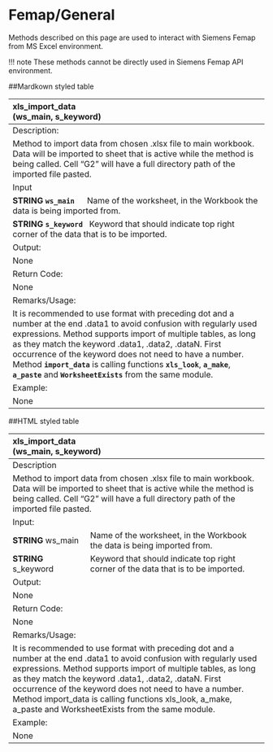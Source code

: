 # Femap/General

Methods described on this page are used to interact with Siemens Femap from MS Excel environment.

!!! note
    These methods cannot be directly used in Siemens Femap API environment. 

##Mardkown styled table


| **xls_import_data**   <br> (ws_main, s_keyword)|   
| :----------------------------------------------| 
|Description:|
|Method to import data from chosen .xlsx file to main workbook. Data will be imported to sheet that is active while the method is being called. Cell “G2” will have a  full directory path of the imported file pasted.|
| Input          |
| **STRING `ws_main`** &emsp; Name of the worksheet, in the Workbook the data is being imported from.| 
| **STRING `s_keyword`** &nbsp; Keyword that should indicate top right corner of the data that is to be imported. | 
|Output:|
|None|
|Return Code:|
|None|
|Remarks/Usage:|
|It is recommended to use format with preceding dot and a number at the end .data1 to avoid confusion with regularly used expressions. Method supports import of multiple tables, as long as they match the keyword .data1, .data2, .dataN. First occurrence of the keyword does not need to have a number. Method **`import_data`** is calling functions **`xls_look`**, **`a_make`**, **`a_paste`** and **`WorksheetExists`** from the same module.|
|Example:|
|None|

##HTML styled table

<table>
    <thead>
        <tr>
            <th colspan=2 align=left>xls_import_data <br> (ws_main, s_keyword)</th>
        </tr>
    </thead>
    <tbody>
      <tr>  
        <td colspan=2>Description</td>
      </tr>
      <tr>
          <td colspan=2>
            Method to import data from chosen .xlsx file to main workbook. 
            Data will be imported to sheet that is active while the method is being called.
            Cell “G2” will have a  full directory path of the imported file pasted.
          </td>
      </tr>
      <tr>
        <td colspan=2>Input:</td>
      </tr>
      <tr>
        <td><b>STRING</b> ws_main</td>
        <td>Name of the worksheet, in the Workbook the data is being imported from.</td>
      </tr>
      <tr>
        <td><b>STRING</b> s_keyword</td>
      <td>Keyword that should indicate top right corner of the data that is to be imported.</td>
      </tr>
      <tr>
      <td colspan=2>Output:</td>
      </tr>
      <tr>
        <td>None</td>
      </tr>
      <tr>
      <td colspan=2>Return Code:</td>
      </tr>
      <tr>
        <td>None</td>
      </tr>
      <tr>
      <td colspan=2>Remarks/Usage:</td>
      </tr>
      <tr>
        <td colspan=2>It is recommended to use format with preceding dot and a number at the end .data1 to avoid confusion with regularly used expressions. 
                        Method supports import of multiple tables, as long as they match the keyword .data1, .data2, .dataN. 
                        First occurrence of the keyword does not need to have a number.
                        <br>Method import_data is calling functions xls_look, a_make, a_paste and WorksheetExists from the same module.
        </td>
      </tr>
      <tr>
        <td colspan=2>Example:</td>
      </tr>
      <tr>
        <td>None</td>
      </tr>
    </tbody>
</table>


